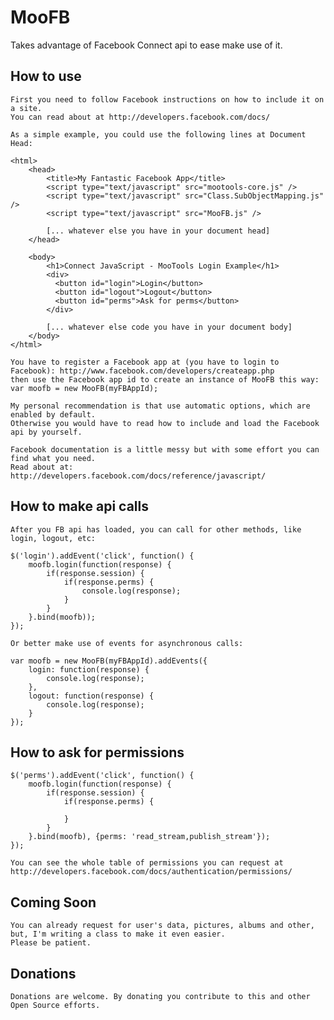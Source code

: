 MooFB
=====

Takes advantage of Facebook Connect api to ease make use of it.

How to use
----------
	
	First you need to follow Facebook instructions on how to include it on a site.
	You can read about at http://developers.facebook.com/docs/
	
	As a simple example, you could use the following lines at Document Head:
	
	<html>
		<head>
			<title>My Fantastic Facebook App</title>
			<script type="text/javascript" src="mootools-core.js" />
			<script type="text/javascript" src="Class.SubObjectMapping.js" />
			<script type="text/javascript" src="MooFB.js" />
			
			[... whatever else you have in your document head]
		</head>
		
		<body>
			<h1>Connect JavaScript - MooTools Login Example</h1>
			<div>
			  <button id="login">Login</button>
			  <button id="logout">Logout</button>
			  <button id="perms">Ask for perms</button>
			</div>
			
			[... whatever else code you have in your document body]
		</body>
	</html>
	
	You have to register a Facebook app at (you have to login to Facebook): http://www.facebook.com/developers/createapp.php
	then use the Facebook app id to create an instance of MooFB this way:
	var moofb = new MooFB(myFBAppId);
	
	My personal recommendation is that use automatic options, which are enabled by default.
	Otherwise you would have to read how to include and load the Facebook api by yourself.
	
	Facebook documentation is a little messy but with some effort you can find what you need.
	Read about at: http://developers.facebook.com/docs/reference/javascript/
	
How to make api calls
---------------------
	
	After you FB api has loaded, you can call for other methods, like login, logout, etc:
	
	$('login').addEvent('click', function() {
		moofb.login(function(response) {
			if(response.session) {
				if(response.perms) {
					console.log(response);
				}
			}
		}.bind(moofb));
	});
	
	Or better make use of events for asynchronous calls:
	
	var moofb = new MooFB(myFBAppId).addEvents({
		login: function(response) {
			console.log(response);
		},
		logout: function(response) {
			console.log(response);
		}
	});
	
	
How to ask for permissions
--------------------------
	
	$('perms').addEvent('click', function() {
		moofb.login(function(response) {
			if(response.session) {
				if(response.perms) {
					
				}
			}
		}.bind(moofb), {perms: 'read_stream,publish_stream'});
	});
	
	You can see the whole table of permissions you can request at http://developers.facebook.com/docs/authentication/permissions/

Coming Soon
-----------
	
	You can already request for user's data, pictures, albums and other, but, I'm writing a class to make it even easier.
	Please be patient.

Donations
---------
	
	Donations are welcome. By donating you contribute to this and other Open Source efforts.